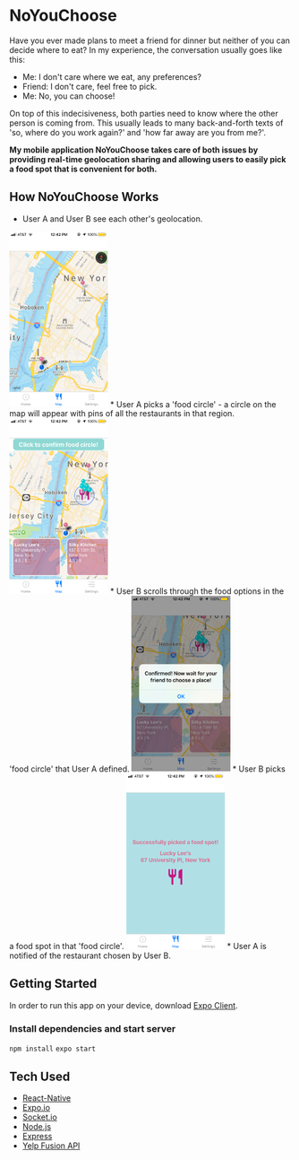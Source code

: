 # NoYouChoose
Have you ever made plans to meet a friend for dinner but neither of you can decide where to eat? In my experience, the conversation usually goes like this:
- Me: I don't care where we eat, any preferences?
- Friend: I don't care, feel free to pick.
- Me: No, you can choose!

On top of this indecisiveness, both parties need to know where the other person is coming from. This usually leads to many back-and-forth texts of 'so, where do you work again?' and 'how far away are you from me?'.

**My mobile application NoYouChoose takes care of both issues by providing real-time geolocation sharing and allowing users to easily pick a food spot that is convenient for both.**

## How NoYouChoose Works
* User A and User B see each other's geolocation.
<img src="/assets/images/IMG_1494_2.png" width="35%" height="35%">
* User A picks a 'food circle' - a circle on the map will appear with pins of all the restaurants in that region.
<img src="/assets/images/IMG_1495_2.PNG" width="35%" height="35%">
* User B scrolls through the food options in the 'food circle' that User A defined.
<img src="/assets/images/IMG_1496_2.PNG" width="35%" height="35%">
* User B picks a food spot in that 'food circle'.
<img src="/assets/images/IMG_1497_2.PNG" width="35%" height="35%">
* User A is notified of the restaurant chosen by User B.

## Getting Started
In order to run this app on your device, download [Expo Client](https://itunes.apple.com/us/app/expo-client/id982107779?mt=8).

### Install dependencies and start server
```npm install```
```expo start```

## Tech Used
* [React-Native](https://facebook.github.io/react-native/)
* [Expo.io](https://expo.io/)
* [Socket.io](https://socket.io/)
* [Node.js](https://nodejs.org/en/)
* [Express](https://expressjs.com/)
* [Yelp Fusion API](https://www.yelp.com/fusion)
